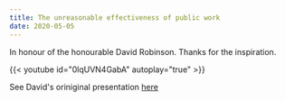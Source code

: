 ```yaml
---
title: The unreasonable effectiveness of public work
date: 2020-05-05
---
```


In honour of the honourable David Robinson. Thanks for the inspiration.


{{< youtube id="0lqUVN4GabA" autoplay="true" >}}


See David's oriniginal presentation [here](https://rstudio.com/resources/rstudioconf-2019/the-unreasonable-effectiveness-of-public-work/)
